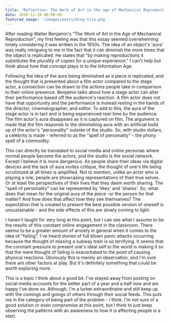 ```yaml
---
title: 'Reflection: The Work of Art in the age of Mechanical Reproduction'
date: 2018-12-20 00:00:00
featured_image: '/images/posts/blog-tile.png'
---
```


After reading Walter Benjamin's "The Work of Art in the Age of Mechanical Reproduction", my first feeling was that this essay seemed overwhelming timely considering it was written in the 1930s. The idea of an object's 'aura' was really intriguing to me in the fact that it can diminish the more times that the object is replicated. He states that "by making reproductions it substitutes the plurality of copies for a unique experience."  I can't help but think about how that concept plays in to the Information Age.

Following the idea of the aura being diminished as a piece is replicated, and the thought that is presented about a film actor compared to the stage actor, a connection can be drawn to the actions people take in comparison to their online presence. Benjamin talks about how a stage actor can alter their performance based off the audience's reaction. A film actor does not have that opportunity and the performance is instead resting in the hands of the director, cinematographer, and editor. To add to this, the aura of the stage actor is in tact and is being experienced real-time by the audience. The film actor's aura disappears as it is captured on film. The argument is made that the film responds to the diminishing aura with an artificial build up of the actor's "personality" outside of the studio. So, with studio dollars, a celebrity is made - referred to as the "spell of personality" - the phony spell of a commodity.

This can directly be translated to social media and online personas where normal people become the actors, and the studio is the social network. Except I believe it is more dangerous. As people share their ideas via digital devices and the lack of aura invites critique, the thought of one's life being scrutinized at all times is amplified. Not to mention, unlike an actor who is playing a role, people are showcasing representations of their true selves. Or at least the perspectives of their lives that they deem worth sharing. The "spell of personality" can be represented by 'likes' and 'shares'. So, what does that mean for the original aura of the piece -or the person for that matter? And how does that affect how they see themselves? The expectation that is created to present the best possible version of oneself is unsustainable - and the side effects of this are slowly coming to light.

I haven't taught for very long at this point, but I can see what I assume to be the results of this constant online engagement in the classroom. There seems to be a greater amount of anxiety in general when it comes to the idea of "failing". I've heard stories of full blown panic attacks occurring because the thought of missing a subway train is so terrifying. It seems that the constant pressure to present one's ideal self to the world is making it so that the mere thought of failing is exacerbated to the point of causing physical reactions. Obviously this is merely an observation, and I'm sure there are other factors at play. But it's definitely something that could be worth exploring more.

This is a topic I think about a good bit. I've stayed away from posting on social media accounts for the better part of a year and a half now and am happy I've done so. Although, I'm a lurker extraordinaire and still keep up with the comings and goings of others through their social feeds. This puts me in the category of being part of the problem - I think. I'm not sure of a good solution or even compromise at this point, but I think to just keep observing the patterns with an awareness to how it is affecting people is a start. 
